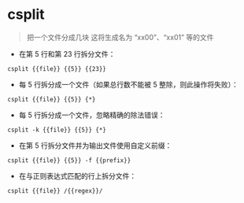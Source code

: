 # csplit

> 把一个文件分成几块
> 这将生成名为 “xx00”、“xx01” 等的文件

- 在第 5 行和第 23 行拆分文件：

`csplit {{file}} {{5}} {{23}}`

- 每 5 行拆分成一个文件（如果总行数不能被 5 整除，则此操作将失败）：

`csplit {{file}} {{5}} {*}`

- 每 5 行拆分成一个文件，忽略精确的除法错误：

`csplit -k {{file}} {{5}} {*}`

- 在第 5 行拆分文件并为输出文件使用自定义前缀：

`csplit {{file}} {{5}} -f {{prefix}}`

- 在与正则表达式匹配的行上拆分文件：

`csplit {{file}} /{{regex}}/`

[#]: contributors: ([玉叶]，[Datura stramonium L.])